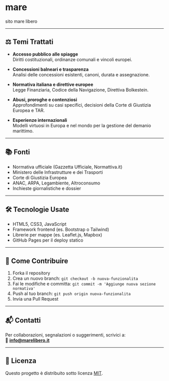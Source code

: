 # mare
sito mare libero

---

## ⚖️ Temi Trattati

- **Accesso pubblico alle spiagge**  
  Diritti costituzionali, ordinanze comunali e vincoli europei.

- **Concessioni balneari e trasparenza**  
  Analisi delle concessioni esistenti, canoni, durata e assegnazione.

- **Normativa italiana e direttive europee**  
  Legge Finanziaria, Codice della Navigazione, Direttiva Bolkestein.

- **Abusi, proroghe e contenziosi**  
  Approfondimenti su casi specifici, decisioni della Corte di Giustizia Europea e TAR.

- **Esperienze internazionali**  
  Modelli virtuosi in Europa e nel mondo per la gestione del demanio marittimo.

---

## 📚 Fonti

- Normativa ufficiale (Gazzetta Ufficiale, Normattiva.it)
- Ministero delle Infrastrutture e dei Trasporti
- Corte di Giustizia Europea
- ANAC, ARPA, Legambiente, Altroconsumo
- Inchieste giornalistiche e dossier

---

## 🛠️ Tecnologie Usate

- HTML5, CSS3, JavaScript
- Framework frontend (es. Bootstrap o Tailwind)
- Librerie per mappe (es. Leaflet.js, Mapbox)
- GitHub Pages per il deploy statico

---

## 🤝 Come Contribuire

1. Forka il repository
2. Crea un nuovo branch: `git checkout -b nuova-funzionalita`
3. Fai le modifiche e committa: `git commit -m 'Aggiunge nuova sezione normativa'`
4. Push al tuo branch: `git push origin nuova-funzionalita`
5. Invia una Pull Request

---

## 📬 Contatti

Per collaborazioni, segnalazioni o suggerimenti, scrivici a:  
📧 **info@marelibero.it**

---

## 📄 Licenza

Questo progetto è distribuito sotto licenza [MIT](LICENSE).

